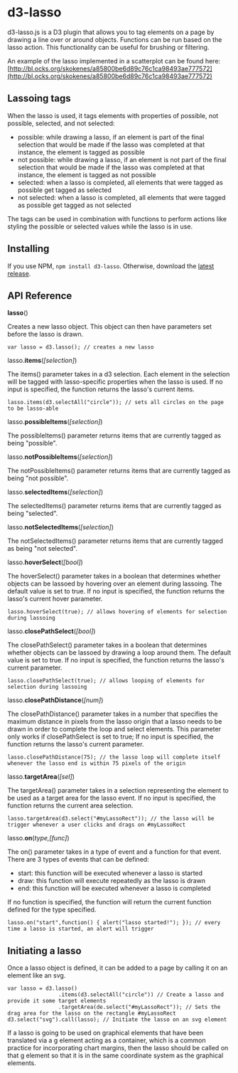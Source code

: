 # d3-lasso

d3-lasso.js is a D3 plugin that allows you to tag elements on a page by drawing a line over or around objects. Functions can be run based on the lasso action. This functionality can be useful for brushing or filtering.

An example of the lasso implemented in a scatterplot can be found here: [http://bl.ocks.org/skokenes/a85800be6d89c76c1ca98493ae777572](http://bl.ocks.org/skokenes/a85800be6d89c76c1ca98493ae777572)

Lassoing tags
--
When the lasso is used, it tags elements with properties of possible, not possible, selected, and not selected:

- possible: while drawing a lasso, if an element is part of the final selection that would be made if the lasso was completed at that instance, the element is tagged as possible
- not possible: while drawing a lasso, if an element is not part of the final selection that would be made if the lasso was completed at that instance, the element is tagged as not possible
- selected: when a lasso is completed, all elements that were tagged as possible get tagged as selected
- not selected: when a lasso is completed, all elements that were tagged as possible get tagged as not selected

The tags can be used in combination with functions to perform actions like styling the possible or selected values while the lasso is in use.

## Installing

If you use NPM, `npm install d3-lasso`. Otherwise, download the [latest release](https://github.com/skokenes/d3-lasso/releases/latest).

## API Reference

**lasso**()

Creates a new lasso object. This object can then have parameters set before the lasso is drawn.
```
var lasso = d3.lasso(); // creates a new lasso
```

lasso.**items**(_[selection]_)

The items() parameter takes in a d3 selection. Each element in the selection will be tagged with lasso-specific properties when the lasso is used. If no input is specified, the function returns the lasso's current items.
```
lasso.items(d3.selectAll("circle")); // sets all circles on the page to be lasso-able
```

lasso.**possibleItems**(_[selection]_)

The possibleItems() parameter returns items that are currently tagged as being "possible".

lasso.**notPossibleItems**(_[selection]_)

The notPossibleItems() parameter returns items that are currently tagged as being "not possible".

lasso.**selectedItems**(_[selection]_)

The selectedItems() parameter returns items that are currently tagged as being "selected".

lasso.**notSelectedItems**(_[selection]_)

The notSelectedItems() parameter returns items that are currently tagged as being "not selected".

lasso.**hoverSelect**(_[bool]_)

The hoverSelect() parameter takes in a boolean that determines whether objects can be lassoed by hovering over an element during lassoing. The default value is set to true. If no input is specified, the function returns the lasso's current hover parameter.
```
lasso.hoverSelect(true); // allows hovering of elements for selection during lassoing
```

lasso.**closePathSelect**(_[bool]_)

The closePathSelect() parameter takes in a boolean that determines whether objects can be lassoed by drawing a loop around them. The default value is set to true. If no input is specified, the function returns the lasso's current parameter.
```
lasso.closePathSelect(true); // allows looping of elements for selection during lassoing
```

lasso.**closePathDistance**(_[num]_)

The closePathDistance() parameter takes in a number that specifies the maximum distance in pixels from the lasso origin that a lasso needs to be drawn in order to complete the loop and select elements. This parameter only works if closePathSelect is set to true; If no input is specified, the function returns the lasso's current parameter.
```
lasso.closePathDistance(75); // the lasso loop will complete itself whenever the lasso end is within 75 pixels of the origin
```

lasso.**targetArea**(_[sel]_)

The targetArea() parameter takes in a selection representing the element to be used as a target area for the lasso event. If no input is specified, the function returns the current area selection.
```
lasso.targetArea(d3.select("#myLassoRect")); // the lasso will be trigger whenever a user clicks and drags on #myLassoRect
```

lasso.**on**(_type,[func]_)

The on() parameter takes in a type of event and a function for that event. There are 3 types of events that can be defined:
- start: this function will be executed whenever a lasso is started
- draw: this function will execute repeatedly as the lasso is drawn
- end: this function will be executed whenever a lasso is completed

If no function is specified, the function will return the current function defined for the type specified.
```
lasso.on("start",function() { alert("lasso started!"); }); // every time a lasso is started, an alert will trigger
```

Initiating a lasso
--
Once a lasso object is defined, it can be added to a page by calling it on an element like an svg.
```
var lasso = d3.lasso()
                .items(d3.selectAll("circle")) // Create a lasso and provide it some target elements
                .targetArea(de.select("#myLassoRect")); // Sets the drag area for the lasso on the rectangle #myLassoRect
d3.select("svg").call(lasso); // Initiate the lasso on an svg element
```

If a lasso is going to be used on graphical elements that have been translated via a g element acting as a container, which is a common practice for incorporating chart margins, then the lasso should be called on that g element so that it is in the same coordinate system as the graphical elements.
